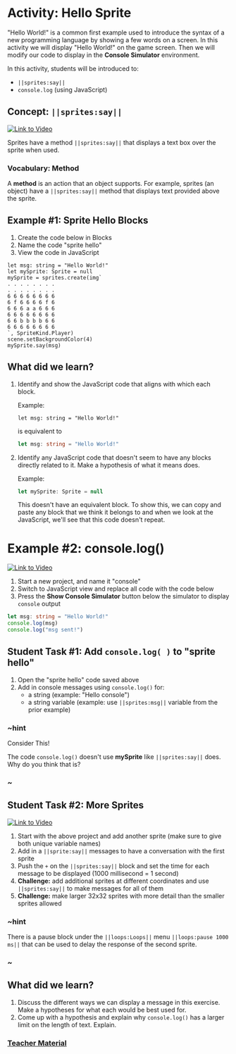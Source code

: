 # Activity: Hello Sprite

"Hello World!" is a common first example used to introduce the syntax of a new programming language by showing a few words on a screen. In this activity we will display "Hello World!" on the game screen. Then we will modify our code to display in the **Console Simulator** environment.

In this activity, students will be introduced to:
* ``||sprites:say||``
* `console.log` (using JavaScript)

## Concept: ``||sprites:say||``

[![Link to Video](/static/thumbnail_play_video.png)](https://aka.ms/40544a-spritesay_final)

Sprites have a method ``||sprites:say||`` that displays a text box over the sprite when used. 

### Vocabulary: Method

A **method** is an action that an object supports. For example, sprites (an object) have a ``||sprites:say||`` method that displays text provided above the sprite.

## Example #1: Sprite Hello Blocks

1. Create the code below in Blocks
2. Name the code "sprite hello"
3. View the code in JavaScript

```blocks
let msg: string = "Hello World!"
let mySprite: Sprite = null
mySprite = sprites.create(img`
. . . . . . . . 
. . . . . . . . 
6 6 6 6 6 6 6 6 
6 f 6 6 6 6 f 6 
6 6 6 a a 6 6 6 
6 6 6 6 6 6 6 6 
6 6 b b b b 6 6 
6 6 6 6 6 6 6 6 
`, SpriteKind.Player)
scene.setBackgroundColor(4)
mySprite.say(msg)
```

## What did we learn?

1. Identify and show the JavaScript code that aligns with which each block.

    Example:
    ```block
    let msg: string = "Hello World!"
    ```
    is equivalent to 
    ```typescript
    let msg: string = "Hello World!"
    ```

2. Identify any JavaScript code that doesn't seem to have any blocks directly related to it. Make a hypothesis of what it means does.

    Example:
    ```typescript
    let mySprite: Sprite = null
    ```
    This doesn't have an equivalent block. To show this, we can copy and paste any block that we think it belongs to and when we look at the JavaScript, we'll see that this code doesn't repeat.

# Example #2: console.log()

[![Link to Video](/static/thumbnail_play_video.png)](https://aka.ms/40544a-consolelog)

1. Start a new project, and name it "console"
2. Switch to JavaScript view and replace all code with the code below
3. Press the **Show Console Simulator** button below the simulator to display `console` output

```typescript
let msg: string = "Hello World!"
console.log(msg)
console.log("msg sent!")
```

## Student Task #1: Add ``console.log( )`` to "sprite hello"

1. Open the "sprite hello" code saved above
2. Add in console messages using `console.log()` for:
    * a string (example: "Hello console")
    * a string variable (example: use ``||sprites:msg||`` variable from the prior example)

### ~hint

Consider This!

The code `console.log()` doesn't use **mySprite** like ``||sprites:say||`` does. Why do you think that is?

### ~

## Student Task #2: More Sprites

[![Link to Video](/static/thumbnail_play_video.png)](https://aka.ms/40544a-spritesaylog)

1. Start with the above project and add another sprite (make sure to give both unique variable names)
2. Add in a ``||sprite:say||`` messages to have a conversation with the first sprite
3. Push the `+` on the ``||sprites:say||`` block and set the time for each message to be displayed (1000 millisecond = 1 second)
4. **Challenge:** add additional sprites at different coordinates and use ``||sprites:say||`` to make messages for all of them
5. **Challenge:** make larger 32x32 sprites with more detail than the smaller sprites allowed

### ~hint

There is a pause block under the ``||loops:Loops||`` menu ``||loops:pause 1000 ms||`` that can be used to delay the response of the second sprite.

### ~

## What did we learn?

1. Discuss the different ways we can display a message in this exercise. Make a hypotheses for what each would be best used for.
2. Come up with a hypothesis and explain why `console.log()` has a larger limit on the length of text. Explain.

### [Teacher Material](/courses/csintro1/about/teachers)
